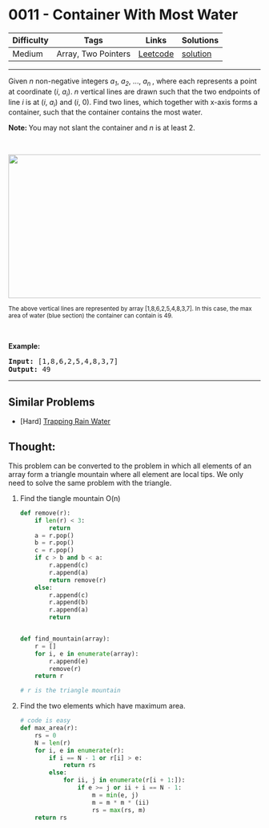 # 0011 - Container With Most Water

Difficulty  | Tags | Links | Solutions
----------- | ---- | ----- | -----
Medium | Array, Two Pointers | [Leetcode](https://leetcode.com/problems/container-with-most-water) | [solution](https://leetcode.com/problems/container-with-most-water/solution/)

-----------

<p>Given <i>n</i> non-negative integers <i>a<sub>1</sub></i>, <i>a<sub>2</sub></i>, ..., <i>a<sub>n&nbsp;</sub></i>, where each represents a point at coordinate (<i>i</i>, <i>a<sub>i</sub></i>). <i>n</i> vertical lines are drawn such that the two endpoints of line <i>i</i> is at (<i>i</i>, <i>a<sub>i</sub></i>) and (<i>i</i>, 0). Find two lines, which together with x-axis forms a container, such that the container contains the most water.</p>

<p><strong>Note:&nbsp;</strong>You may not slant the container and <i>n</i> is at least 2.</p>

<p>&nbsp;</p>

<p><img alt="" src="https://s3-lc-upload.s3.amazonaws.com/uploads/2018/07/17/question_11.jpg" style="width: 600px; height: 287px;" /></p>

<p><small>The above vertical lines are represented by array [1,8,6,2,5,4,8,3,7]. In this case, the max area of water (blue section) the container can contain&nbsp;is 49. </small></p>

<p>&nbsp;</p>

<p><strong>Example:</strong></p>

<pre>
<strong>Input:</strong> [1,8,6,2,5,4,8,3,7]
<strong>Output:</strong> 49</pre>


-----------


## Similar Problems

- [Hard] [Trapping Rain Water](trapping-rain-water)




## Thought:

This problem can be converted to the problem in which all elements of an array form a triangle mountain where all element are local tips. We only need to solve the same problem with the triangle.

1. Find the tiangle mountain O(n)

   ```python
   def remove(r):
       if len(r) < 3:
           return
       a = r.pop()
       b = r.pop()
       c = r.pop()
       if c > b and b < a:
           r.append(c)
           r.append(a)
           return remove(r)
       else:
           r.append(c)
           r.append(b)
           r.append(a)
           return
   
   
   def find_mountain(array):
       r = []
       for i, e in enumerate(array):
           r.append(e)
           remove(r)
       return r
   
   # r is the triangle mountain
   ```

2. Find the two elements which have maximum area.

   ```python
   # code is easy
   def max_area(r):
       rs = 0
       N = len(r)
       for i, e in enumerate(r):
           if i == N - 1 or r[i] > e:
               return rs
           else:
               for ii, j in enumerate(r[i + 1:]):
                   if e >= j or ii + i == N - 1:
                       m = min(e, j)
                       m = m * m * (ii)
                       rs = max(rs, m)
       return rs
   ```

